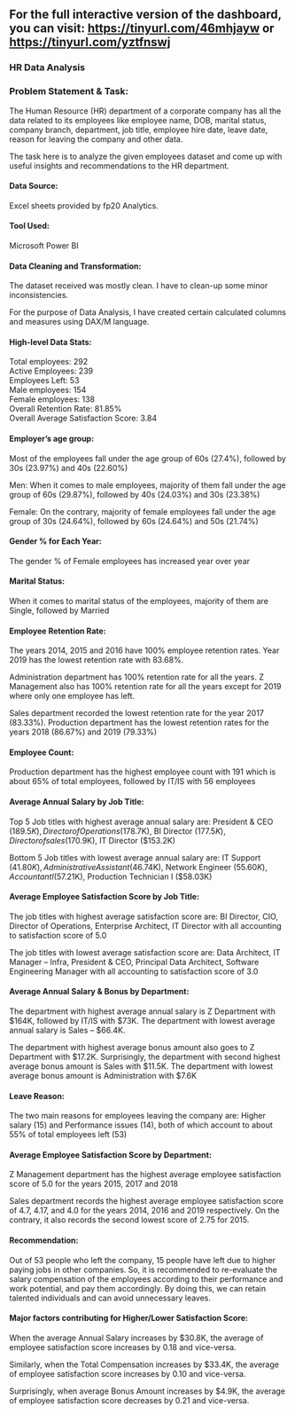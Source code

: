 ## For the full interactive version of the dashboard, you can visit: https://tinyurl.com/46mhjayw or https://tinyurl.com/yztfnswj 

### HR Data Analysis

### Problem Statement & Task: 
The Human Resource (HR) department of a corporate company has all the data related to its employees like employee name, DOB, marital status, company branch, department, job title, employee hire date, leave date, reason for leaving the company and other data. 

The task here is to analyze the given employees dataset and come up with useful insights and recommendations to the HR department.

#### Data Source: 
Excel sheets provided by fp20 Analytics. 

#### Tool Used:
Microsoft Power BI

#### Data Cleaning and Transformation: 
The dataset received was mostly clean. I have to clean-up some minor inconsistencies. 

For the purpose of Data Analysis, I have created certain calculated columns and measures using DAX/M language.
	
#### High-level Data Stats: 

Total employees: 292  
Active Employees: 239  
Employees Left: 53  
Male employees: 154  
Female employees: 138  
Overall Retention Rate: 81.85%  
Overall Average Satisfaction Score: 3.84  

#### Employer’s age group:

Most of the employees fall under the age group of 60s (27.4%), followed by 30s (23.97%) and 40s (22.60%) 

Men: When it comes to male employees, majority of them fall under the age group of 60s (29.87%), followed by 40s (24.03%) and 30s (23.38%) 

Female: On the contrary, majority of female employees fall under the age group of 30s (24.64%), followed by 60s (24.64%) and 50s (21.74%) 

#### Gender % for Each Year: 

The gender % of Female employees has increased year over year 

#### Marital Status: 

When it comes to marital status of the employees, majority of them are Single, followed by Married 

#### Employee Retention Rate:  

The years 2014, 2015 and 2016 have 100% employee retention rates. Year 2019 has the lowest retention rate with 83.68%. 

Administration department has 100% retention rate for all the years. Z Management also has 100% retention rate for all the years except for 2019 where only one employee has left.  

Sales department recorded the lowest retention rate for the year 2017 (83.33%). Production department has the lowest retention rates for the years 2018 (86.67%) and 2019 (79.33%) 

#### Employee Count: 

Production department has the highest employee count with 191 which is about 65% of total employees, followed by IT/IS with 56 employees

#### Average Annual Salary by Job Title:  

Top 5 Job titles with highest average annual salary are: President & CEO ($189.5K), Director of Operations ($178.7K), BI Director ($177.5K), Director of sales ($170.9K), IT Director ($153.2K) 

Bottom 5 Job titles with lowest average annual salary are: IT Support ($41.80K), Administrative Assistant ($46.74K), Network Engineer ($55.60K), Accountant I ($57.21K), Production Technician I ($58.03K) 

#### Average Employee Satisfaction Score by Job Title: 

The job titles with highest average satisfaction score are: BI Director, CIO, Director of Operations, Enterprise Architect, IT Director with all accounting to satisfaction score of 5.0 

The job titles with lowest average satisfaction score are: Data Architect, IT Manager – Infra, President & CEO, Principal Data Architect, Software Engineering Manager with all accounting to satisfaction score of 3.0 

#### Average Annual Salary & Bonus by Department:  

The department with highest average annual salary is Z Department with $164K, followed by IT/IS with $73K. The department with lowest average annual salary is Sales – $66.4K. 

The department with highest average bonus amount also goes to Z Department with $17.2K. Surprisingly, the department with second highest average bonus amount is Sales with $11.5K. The department with lowest average bonus amount is Administration with $7.6K 

#### Leave Reason: 

The two main reasons for employees leaving the company are: Higher salary (15) and Performance issues (14), both of which account to about 55% of total employees left (53) 

#### Average Employee Satisfaction Score by Department: 

Z Management department has the highest average employee satisfaction score of 5.0 for the years 2015, 2017 and 2018 

Sales department records the highest average employee satisfaction score of 4.7, 4.17, and 4.0  for the years 2014, 2016 and 2019 respectively. On the contrary, it also records the second lowest score of 2.75 for 2015. 

#### Recommendation: 

Out of 53 people who left the company, 15 people have left due to higher paying jobs in other companies. So, it is recommended to re-evaluate the salary compensation of the employees according to their performance and work potential, and pay them accordingly. By doing this, we can retain talented individuals and can avoid unnecessary leaves. 

#### Major factors contributing for Higher/Lower Satisfaction Score: 

When the average Annual Salary increases by $30.8K, the average of employee satisfaction score increases by 0.18 and vice-versa. 

Similarly, when the Total Compensation increases by $33.4K, the average of employee satisfaction score increases by 0.10 and vice-versa.

Surprisingly, when average Bonus Amount increases by $4.9K, the average of employee satisfaction score decreases by 0.21 and vice-versa. 
